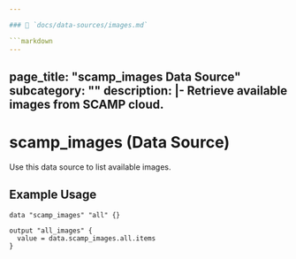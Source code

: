 ```yaml
---

### 📄 `docs/data-sources/images.md`

```markdown
---
```

page_title: "scamp_images Data Source"
subcategory: ""
description: |-
  Retrieve available images from SCAMP cloud.
---

# scamp_images (Data Source)

Use this data source to list available images.

## Example Usage

```hcl
data "scamp_images" "all" {}

output "all_images" {
  value = data.scamp_images.all.items
}